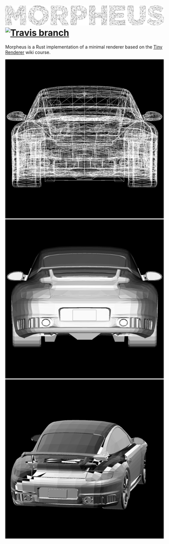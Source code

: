 ![Raw-Renderer](renderer.png)
[![Travis branch](https://img.shields.io/travis/mandeep/morpheus/master.svg?style=flat-square)](https://travis-ci.org/mandeep/morpheus)
=============================

Morpheus is a Rust implementation of a minimal renderer
based on the [Tiny Renderer](https://github.com/ssloy/tinyrenderer/) wiki course.

![Wire Mesh](wire_mesh.png)
![Triangle Mesh](triangle_mesh.png)
![Projected Triangle Mesh](projected_triangle_mesh.png)
